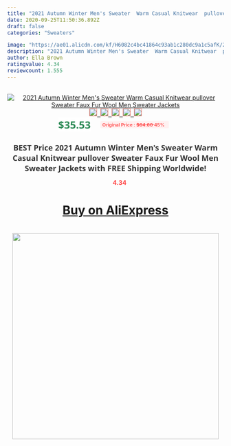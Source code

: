 ```yaml
---
title: "2021 Autumn Winter Men's Sweater  Warm Casual Knitwear  pullover Sweater Faux Fur Wool Men Sweater Jackets"
date: 2020-09-25T11:50:36.892Z
draft: false
categories: "Sweaters"

image: "https://ae01.alicdn.com/kf/H6082c4bc41864c93ab1c280dc9a1c5afK/2021-Autumn-Winter-Men-s-Sweater-Warm-Casual-Knitwear-pullover-Sweater-Faux-Fur-Wool-Men-Sweater.jpg"
description: "2021 Autumn Winter Men's Sweater  Warm Casual Knitwear  pullover Sweater Faux Fur Wool Men Sweater Jackets"
author: Ella Brown
ratingvalue: 4.34
reviewcount: 1.555
---
```

<br>
<div style="text-align: center;">
<a href="https://s.click.aliexpress.com/e/_APBTAl" target="_blank" rel="nofollow noopener noreferrer"><img alt="2021 Autumn Winter Men's Sweater  Warm Casual Knitwear  pullover Sweater Faux Fur Wool Men Sweater Jackets" class="magnifier-image" src="https://ae01.alicdn.com/kf/H6082c4bc41864c93ab1c280dc9a1c5afK/2021-Autumn-Winter-Men-s-Sweater-Warm-Casual-Knitwear-pullover-Sweater-Faux-Fur-Wool-Men-Sweater.jpg_640x640.jpg">
<br>
<img style="border:1px solid salmon" src="https://ae01.alicdn.com/kf/H6082c4bc41864c93ab1c280dc9a1c5afK/2021-Autumn-Winter-Men-s-Sweater-Warm-Casual-Knitwear-pullover-Sweater-Faux-Fur-Wool-Men-Sweater.jpg_120x120.jpg">&nbsp;&nbsp;<img style="border:1px solid salmon" src="https://ae01.alicdn.com/kf/Hcf18d4a6b9074ba7aab5f3f287025228F/2021-Autumn-Winter-Men-s-Sweater-Warm-Casual-Knitwear-pullover-Sweater-Faux-Fur-Wool-Men-Sweater.jpg_120x120.jpg">&nbsp;&nbsp;<img style="border:1px solid salmon" src="https://ae01.alicdn.com/kf/H2da91404ac6f439fadc796fe4ebc820az/2021-Autumn-Winter-Men-s-Sweater-Warm-Casual-Knitwear-pullover-Sweater-Faux-Fur-Wool-Men-Sweater.jpg_120x120.jpg">&nbsp;&nbsp;<img style="border:1px solid salmon" src="https://ae01.alicdn.com/kf/Hf0efed6246a540f6801f433a606e2ec24/2021-Autumn-Winter-Men-s-Sweater-Warm-Casual-Knitwear-pullover-Sweater-Faux-Fur-Wool-Men-Sweater.jpg_120x120.jpg">&nbsp;&nbsp;<img style="border:1px solid salmon" src="https://ae01.alicdn.com/kf/H00f02ba324bf4fe1b9522d064c6cf43am/2021-Autumn-Winter-Men-s-Sweater-Warm-Casual-Knitwear-pullover-Sweater-Faux-Fur-Wool-Men-Sweater.jpg_120x120.jpg"></a></div><br0>
<div style="text-align: center;"><span style="background-color: white; border: 0px; box-sizing: border-box; color: seagreen; display: inline-block; font-family: &quot;open sans&quot; , &quot;arial&quot; , &quot;helvetica&quot; , sans-serif , &quot;heiti&quot;; font-size: 24px; font-stretch: inherit; font-weight: 700; line-height: inherit; margin: 0px 10px 0px 0px; padding: 0px; vertical-align: middle;">$35.53 </span>
<span style="background: rgb(255 , 241 , 241); border-radius: 3px; border: 0px; box-sizing: border-box; color: #ff4747; display: inline-block; font-family: inherit; font-size: 12px; font-stretch: inherit; font-style: inherit; font-variant: inherit; font-weight: 600; line-height: inherit; margin: 0px; padding: 2px 5px; transform: scale(0.9); vertical-align: middle;">Original Price : <b style="text-decoration: line-through;">$64.60 </b> 45%&nbsp;&nbsp;</span></div>
<h1 style="color: #333333; display: inline-block; font-family: &quot;open sans&quot; , &quot;arial&quot; , &quot;helvetica&quot; , sans-serif , &quot;heiti&quot;; font-size: 18px; font-stretch: inherit; font-weight: 700; text-align: center;">BEST Price 2021 Autumn Winter Men's Sweater  Warm Casual Knitwear  pullover Sweater Faux Fur Wool Men Sweater Jackets with FREE Shipping Worldwide!</h1>
<div style="color: #ff4747; text-align: center;">
<img src="https://4.bp.blogspot.com/-M0ZcTcb-5uY/XleCXlxnR4I/AAAAAAAAAEc/OrjgMkXV1oMQFaCRZj5HQwOCBcu3w1FegCPcBGAYYCw/s1600/star.png" style="height: 15px;">&nbsp;<b>4.34</b></div>
<div class="button_cont" align="center"><a class="buynow_a" href="https://s.click.aliexpress.com/e/_APBTAl" target="_blank" rel="nofollow noopener noreferrer"><H1>Buy on AliExpress</H1></a></div><br>
<div class="separator" style="clear: both; text-align: center;">
<img src="https://lh3.googleusercontent.com/-pTy5HemUv9M/XlePHvY0dAI/AAAAAAAAAE4/0nX5iRUoIWY8eMW9Dpxeirr157OZliDIgCLcBGAsYHQ/s1600/badge.gif" width="480">
</div>
